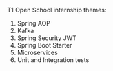 T1 Open School internship themes:
1. Spring AOP
2. Kafka
3. Spring Security JWT
4. Spring Boot Starter
5. Microservices
6. Unit and Integration tests
